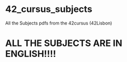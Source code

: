 # 42_cursus_subjects
All the Subjects pdfs from the 42cursus (42Lisbon)

# ALL THE SUBJECTS ARE IN ENGLISH!!!!
